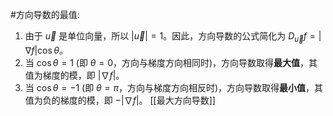   #方向导数的最值:
  1. 由于 $\vec{u}$ 是单位向量，所以 $|\vec{u}|=1$。因此，方向导数的公式简化为 $D_{\vec{u}}f = |\nabla f| \cos\theta$。
 2. 当 $\cos\theta = 1$ (即 $\theta=0$，方向与梯度方向相同时)，方向导数取得**最大值**，其值为梯度的模，即 $|\nabla f|$。
3. 当 $\cos\theta = -1$ (即 $\theta=\pi$，方向与梯度方向相反时)，方向导数取得**最小值**，其值为负的梯度的模，即 $-|\nabla f|$。
[[最大方向导数]]